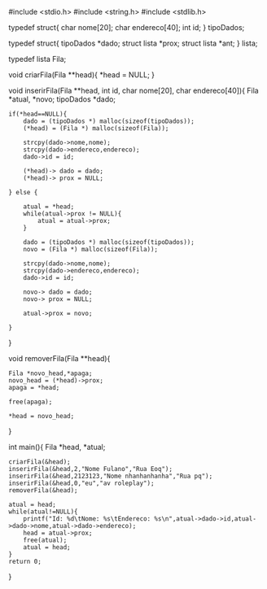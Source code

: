 #include <stdio.h>
#include <string.h>
#include <stdlib.h>

typedef struct{
	char nome[20];
	char endereco[40];
	int id;
} tipoDados;


typedef struct{
	tipoDados *dado;
	struct lista *prox;
	struct lista *ant;
} lista;

typedef lista Fila;

void criarFila(Fila **head){
	*head = NULL;
}

void inserirFila(Fila **head, int id, char nome[20], char endereco[40]){
	Fila *atual, *novo;
	tipoDados *dado;

	if(*head==NULL){
		dado = (tipoDados *) malloc(sizeof(tipoDados));
		(*head) = (Fila *) malloc(sizeof(Fila));
		
		strcpy(dado->nome,nome);
		strcpy(dado->endereco,endereco);
		dado->id = id;

		(*head)-> dado = dado;
		(*head)-> prox = NULL;

	} else {

		atual = *head;
		while(atual->prox != NULL){
			atual = atual->prox;
		}

		dado = (tipoDados *) malloc(sizeof(tipoDados));
		novo = (Fila *) malloc(sizeof(Fila));

		strcpy(dado->nome,nome);
		strcpy(dado->endereco,endereco);
		dado->id = id;

		novo-> dado = dado;
		novo-> prox = NULL;

		atual->prox = novo;

	}
}

void removerFila(Fila **head){

	Fila *novo_head,*apaga;
	novo_head = (*head)->prox;
	apaga = *head;

	free(apaga);

	*head = novo_head;

}

int main(){
	Fila *head, *atual;

	criarFila(&head);
	inserirFila(&head,2,"Nome Fulano","Rua Eoq");
	inserirFila(&head,2123123,"Nome nhanhanhanha","Rua pq");
	inserirFila(&head,0,"eu","av roleplay");
	removerFila(&head);

	atual = head;
	while(atual!=NULL){
		printf("Id: %d\tNome: %s\tEndereco: %s\n",atual->dado->id,atual->dado->nome,atual->dado->endereco);
		head = atual->prox;
		free(atual);
		atual = head;
	}
	return 0;
}